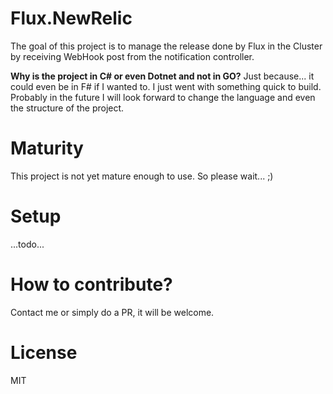 # Flux.NewRelic
The goal of this project is to manage the release done by Flux in the Cluster by receiving WebHook post from the notification controller. 

**Why is the project in C# or even Dotnet and not in GO?** Just because... it could even be in F# if I wanted to. I just went with something quick to build. Probably in the future I will look forward to change the language and even the structure of the project. 

# Maturity
This project is not yet mature enough to use. So please wait... ;)

# Setup
...todo...

# How to contribute?
Contact me or simply do a PR, it will be welcome.

# License
MIT